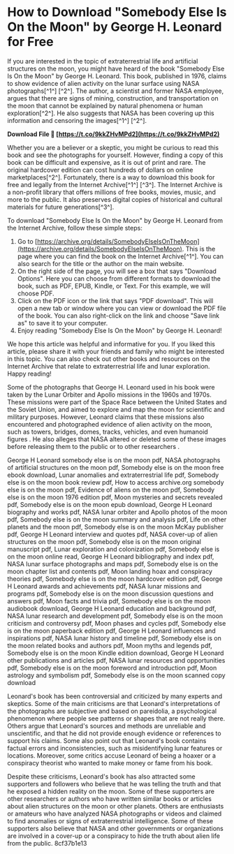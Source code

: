 # How to Download "Somebody Else Is On the Moon" by George H. Leonard for Free
 
If you are interested in the topic of extraterrestrial life and artificial structures on the moon, you might have heard of the book "Somebody Else Is On the Moon" by George H. Leonard. This book, published in 1976, claims to show evidence of alien activity on the lunar surface using NASA photographs[^1^] [^2^]. The author, a scientist and former NASA employee, argues that there are signs of mining, construction, and transportation on the moon that cannot be explained by natural phenomena or human exploration[^2^]. He also suggests that NASA has been covering up this information and censoring the images[^1^] [^2^].
 
**Download File 🔗 [https://t.co/9kkZHvMPd2](https://t.co/9kkZHvMPd2)**


 
Whether you are a believer or a skeptic, you might be curious to read this book and see the photographs for yourself. However, finding a copy of this book can be difficult and expensive, as it is out of print and rare. The original hardcover edition can cost hundreds of dollars on online marketplaces[^2^]. Fortunately, there is a way to download this book for free and legally from the Internet Archive[^1^] [^3^]. The Internet Archive is a non-profit library that offers millions of free books, movies, music, and more to the public. It also preserves digital copies of historical and cultural materials for future generations[^3^].
 
To download "Somebody Else Is On the Moon" by George H. Leonard from the Internet Archive, follow these simple steps:
 
1. Go to [https://archive.org/details/SomebodyElseIsOnTheMoon](https://archive.org/details/SomebodyElseIsOnTheMoon). This is the page where you can find the book on the Internet Archive[^1^]. You can also search for the title or the author on the main website.
2. On the right side of the page, you will see a box that says "Download Options". Here you can choose from different formats to download the book, such as PDF, EPUB, Kindle, or Text. For this example, we will choose PDF.
3. Click on the PDF icon or the link that says "PDF download". This will open a new tab or window where you can view or download the PDF file of the book. You can also right-click on the link and choose "Save link as" to save it to your computer.
4. Enjoy reading "Somebody Else Is On the Moon" by George H. Leonard!

We hope this article was helpful and informative for you. If you liked this article, please share it with your friends and family who might be interested in this topic. You can also check out other books and resources on the Internet Archive that relate to extraterrestrial life and lunar exploration. Happy reading!
  
Some of the photographs that George H. Leonard used in his book were taken by the Lunar Orbiter and Apollo missions in the 1960s and 1970s. These missions were part of the Space Race between the United States and the Soviet Union, and aimed to explore and map the moon for scientific and military purposes. However, Leonard claims that these missions also encountered and photographed evidence of alien activity on the moon, such as towers, bridges, domes, tracks, vehicles, and even humanoid figures . He also alleges that NASA altered or deleted some of these images before releasing them to the public or to other researchers .
 
George H Leonard somebody else is on the moon pdf,  NASA photographs of artificial structures on the moon pdf,  Somebody else is on the moon free ebook download,  Lunar anomalies and extraterrestrial life pdf,  Somebody else is on the moon book review pdf,  How to access archive.org somebody else is on the moon pdf,  Evidence of aliens on the moon pdf,  Somebody else is on the moon 1976 edition pdf,  Moon mysteries and secrets revealed pdf,  Somebody else is on the moon epub download,  George H Leonard biography and works pdf,  NASA lunar orbiter and Apollo photos of the moon pdf,  Somebody else is on the moon summary and analysis pdf,  Life on other planets and the moon pdf,  Somebody else is on the moon McKay publisher pdf,  George H Leonard interview and quotes pdf,  NASA cover-up of alien structures on the moon pdf,  Somebody else is on the moon original manuscript pdf,  Lunar exploration and colonization pdf,  Somebody else is on the moon online read,  George H Leonard bibliography and index pdf,  NASA lunar surface photographs and maps pdf,  Somebody else is on the moon chapter list and contents pdf,  Moon landing hoax and conspiracy theories pdf,  Somebody else is on the moon hardcover edition pdf,  George H Leonard awards and achievements pdf,  NASA lunar missions and programs pdf,  Somebody else is on the moon discussion questions and answers pdf,  Moon facts and trivia pdf,  Somebody else is on the moon audiobook download,  George H Leonard education and background pdf,  NASA lunar research and development pdf,  Somebody else is on the moon criticism and controversy pdf,  Moon phases and cycles pdf,  Somebody else is on the moon paperback edition pdf,  George H Leonard influences and inspirations pdf,  NASA lunar history and timeline pdf,  Somebody else is on the moon related books and authors pdf,  Moon myths and legends pdf,  Somebody else is on the moon Kindle edition download,  George H Leonard other publications and articles pdf,  NASA lunar resources and opportunities pdf,  Somebody else is on the moon foreword and introduction pdf,  Moon astrology and symbolism pdf,  Somebody else is on the moon scanned copy download
 
Leonard's book has been controversial and criticized by many experts and skeptics. Some of the main criticisms are that Leonard's interpretations of the photographs are subjective and based on pareidolia, a psychological phenomenon where people see patterns or shapes that are not really there. Others argue that Leonard's sources and methods are unreliable and unscientific, and that he did not provide enough evidence or references to support his claims. Some also point out that Leonard's book contains factual errors and inconsistencies, such as misidentifying lunar features or locations. Moreover, some critics accuse Leonard of being a hoaxer or a conspiracy theorist who wanted to make money or fame from his book.
 
Despite these criticisms, Leonard's book has also attracted some supporters and followers who believe that he was telling the truth and that he exposed a hidden reality on the moon. Some of these supporters are other researchers or authors who have written similar books or articles about alien structures on the moon or other planets. Others are enthusiasts or amateurs who have analyzed NASA photographs or videos and claimed to find anomalies or signs of extraterrestrial intelligence. Some of these supporters also believe that NASA and other governments or organizations are involved in a cover-up or a conspiracy to hide the truth about alien life from the public.
 8cf37b1e13
 
